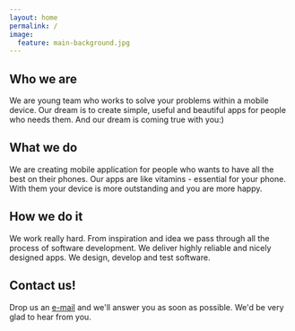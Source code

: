 ```yaml
---
layout: home
permalink: /
image:
  feature: main-background.jpg
---
```


<div class="tiles">

<div class="tile">
  <h2 class="post-title">Who we are</h2>
  <p class="post-excerpt">We are young team who works to solve your problems within a mobile device. Our dream is to create simple, useful and beautiful apps for people who needs them. And our dream is coming true with you:) </p>
</div><!-- /.tile -->

<div class="tile">
  <h2 class="post-title">What we do</h2>
  <p class="post-excerpt">We are creating mobile application for people who wants to have all the best on their phones. Our apps are like vitamins - essential for your phone. With them your device is more outstanding and you are more happy.</p>
</div><!-- /.tile -->

<div class="tile">
  <h2 class="post-title">How we do it</h2>
  <p class="post-excerpt">We work really hard. From inspiration and idea we pass through all the process of software development. We deliver highly reliable and nicely designed apps. We design, develop and test software.</p>
</div><!-- /.tile -->

<div class="tile">
  <h2 class="post-title">Contact us!</h2>
  <p class="post-excerpt">Drop us an <a href="mailto:labs.vitamin@gmail.com" target="_top">e-mail</a> and we'll answer you as soon as possible. We'd be very glad to hear from you. </p>
</div><!-- /.tile -->

</div><!-- /.tiles -->